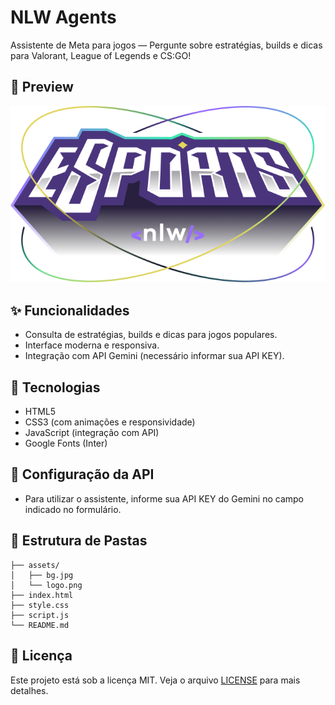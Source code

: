 # NLW Agents

Assistente de Meta para jogos — Pergunte sobre estratégias, builds e dicas para Valorant, League of Legends e CS:GO!

## 📸 Preview

![Preview do Projeto](./assets/logo.png)

## ✨ Funcionalidades

- Consulta de estratégias, builds e dicas para jogos populares.
- Interface moderna e responsiva.
- Integração com API Gemini (necessário informar sua API KEY).

## 🚀 Tecnologias

- HTML5
- CSS3 (com animações e responsividade)
- JavaScript (integração com API)
- Google Fonts (Inter)

## 🔑 Configuração da API

- Para utilizar o assistente, informe sua API KEY do Gemini no campo indicado no formulário.

## 📁 Estrutura de Pastas

```
├── assets/
│   ├── bg.jpg
│   └── logo.png
├── index.html
├── style.css
├── script.js
└── README.md
```

## 📝 Licença

Este projeto está sob a licença MIT. Veja o arquivo [LICENSE](LICENSE) para mais detalhes.
